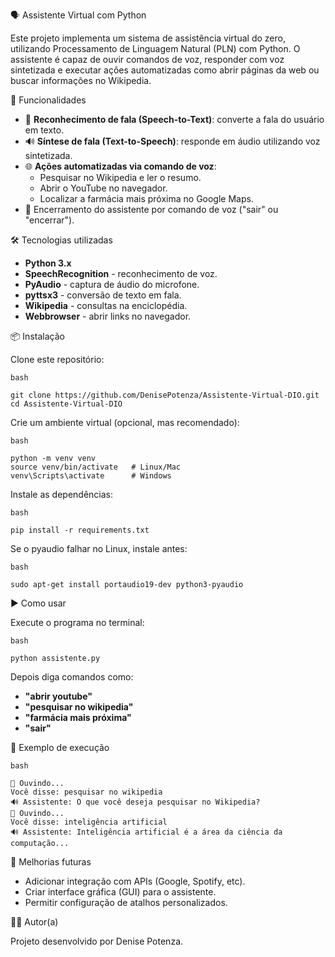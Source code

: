 🗣️ Assistente Virtual com Python

Este projeto implementa um sistema de assistência virtual do zero, utilizando Processamento de Linguagem Natural (PLN) com Python.
O assistente é capaz de ouvir comandos de voz, responder com voz sintetizada e executar ações automatizadas como abrir páginas da web ou buscar informações no Wikipedia.

🚀 Funcionalidades

* 🎤 **Reconhecimento de fala (Speech-to-Text)**: converte a fala do usuário em texto.
* 🔊 **Síntese de fala (Text-to-Speech)**: responde em áudio utilizando voz sintetizada.
* 🌐 **Ações automatizadas via comando de voz**:
   * Pesquisar no Wikipedia e ler o resumo.
   * Abrir o YouTube no navegador.
   * Localizar a farmácia mais próxima no Google Maps.
* 🛑 Encerramento do assistente por comando de voz ("sair" ou "encerrar").

🛠️ Tecnologias utilizadas

* **Python 3.x**
* **SpeechRecognition** - reconhecimento de voz.
* **PyAudio** - captura de áudio do microfone.
* **pyttsx3** - conversão de texto em fala.
* **Wikipedia** - consultas na enciclopédia.
* **Webbrowser** - abrir links no navegador.

📦 Instalação

Clone este repositório:

```
bash

git clone https://github.com/DenisePotenza/Assistente-Virtual-DIO.git
cd Assistente-Virtual-DIO
```



Crie um ambiente virtual (opcional, mas recomendado):

```
bash

python -m venv venv
source venv/bin/activate   # Linux/Mac
venv\Scripts\activate      # Windows
```



Instale as dependências:

```
bash

pip install -r requirements.txt
```



Se o pyaudio falhar no Linux, instale antes:

```
bash

sudo apt-get install portaudio19-dev python3-pyaudio
```



▶️ Como usar

Execute o programa no terminal:

```
bash

python assistente.py
```



Depois diga comandos como:

* **"abrir youtube"**
* **"pesquisar no wikipedia"**
* **"farmácia mais próxima"**
* **"sair"**

📄 Exemplo de execução

```
bash

🎤 Ouvindo...
Você disse: pesquisar no wikipedia
🔊 Assistente: O que você deseja pesquisar no Wikipedia?
🎤 Ouvindo...
Você disse: inteligência artificial
🔊 Assistente: Inteligência artificial é a área da ciência da computação...
```


📌 Melhorias futuras

* Adicionar integração com APIs (Google, Spotify, etc).
* Criar interface gráfica (GUI) para o assistente.
* Permitir configuração de atalhos personalizados.

👩‍💻 Autor(a)

Projeto desenvolvido por Denise Potenza.
